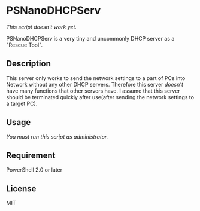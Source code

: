 # PSNanoDHCPServ

*This script doesn't work yet.*

PSNanoDHCPServ is a very tiny and uncommonly DHCP server as a "Rescue Tool".

## Description

This server only works to send the network settings to a part of PCs into Network without any other DHCP servers.
Therefore this server *doesn't* have many functions that other servers have. 
I assume that this server should be terminated quickly after use(after sending the network settings to a target PC).

## Usage

*You must run this script as administrator.*

## Requirement

PowerShell 2.0 or later

## License
MIT
